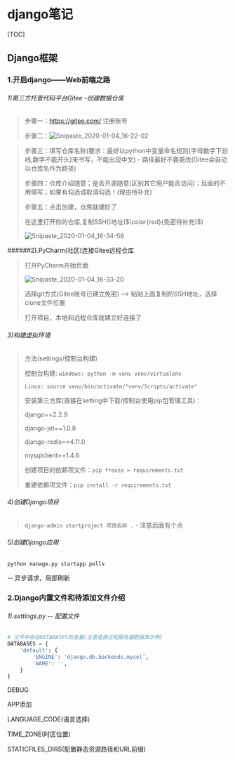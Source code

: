 # django笔记

[TOC]

## Django框架

### 1.开启django——Web前端之路

###### 1)第三方托管代码平台Gitee -创建数据仓库 

> 步骤一：https://gitee.com/ 注册账号
>
> 步骤二：![Snipaste_2020-01-04_16-22-02](D:\pythonStudy\web后端知识\image\Snipaste_2020-01-04_16-22-02.png)

> 步骤三：填写仓库名称(要求：最好以python中变量命名规则{字母数字下划线,数字不能开头}来书写，不能出现中文) - 路径最好不要更改(Gitee会自动以仓库名作为路径)
>
> 步骤四：仓库介绍随意；是否开源随意(区别其它用户能否访问)；后面的不用填写；如果有勾选请取消勾选！(理由待补充)
>
> 步骤五：点击创建，仓库就建好了
>
> 在这里打开你的仓库,复制SSH()地址($\color{red}{免密待补充}$)
>
> ![Snipaste_2020-01-04_16-34-56](D:\pythonStudy\web后端知识\image\Snipaste_2020-01-04_16-34-56.png)



######2).PyCharm(社区)连接Gitee远程仓库

> 打开PyCharm开始页面
>
> ![Snipaste_2020-01-04_16-33-20](D:\pythonStudy\web后端知识\image\Snipaste_2020-01-04_16-33-20.png)
>
> 选择git方式(Gitee账号已建立免密) --> 粘贴上面复制的SSH地址，选择clone文件位置
>
> 打开项目，本地和远程仓库就建立好连接了

###### 3)构建虚拟环境

> 方法(settings/控制台构建)
>
> 控制台构建: `windows: python -m venv venv/virtualenv `
>
> `Linux: source venv/bin/activate/"venv/Scripts/activate"`
>
> 安装第三方库(直接在setting中下载/控制台使用pip包管理工具)：
>
> django==2.2.9
>
> django-jet==1.0.8
>
> django-redis==4.11.0
>
> mysqlclient==1.4.6
>
> 
>
> 创建项目的依赖项文件：`pip freeze > requirements.txt`
>
> 重建依赖项文件：`pip install -r requirements.txt`

###### 4)创建Django项目

>`django-admin startproject 项目名称 .` - 注意后面有个点

###### 5)创建Django应用

`python manage.py startapp polls`

 

-- 异步请求，局部刷新



### 2.Django内置文件和待添加文件介绍

###### 1).settings.py -- 配置文件

```python
# 文件中存在DATABASES的变量(这里连接远程服务器数据库示例)
DATABASES = {
    'default': {
        'ENGINE': 'django.db.backends.mysel',
        'NAME': '',
    }
}
```



DEBUG

APP添加

LANGUAGE_CODE(语言选择)

TIME_ZONE(时区位置)

STATICFILES_DIRS(配置静态资源路径和URL前缀)
